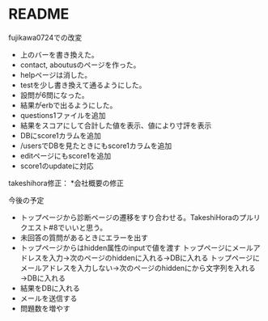 # README

fujikawa0724での改変
* 上のバーを書き換えた。
* contact, aboutusのページを作った。
* helpページは消した。
* testを少し書き換えて通るようにした。
* 設問が6問になった。
* 結果がerbで出るようにした。
* questions1ファイルを追加
* 結果をスコアにして合計した値を表示、値により寸評を表示
* DBにscore1カラムを追加
* /usersでDBを見たときにもscore1カラムを追加
* editページにもscore1を追加
* score1のupdateに対応

takeshihora修正：
*会社概要の修正

今後の予定
* トップページから診断ページの遷移をすり合わせる。TakeshiHoraのプルリクエスト#8でいいと思う。
* 未回答の質問があるときにエラーを出す
* トップページからはhidden属性のinputで値を渡す
トップページにメールアドレスを入力→次のページのhiddenに入れる→DBに入れる
トップページにメールアドレスを入力しない→次のページのhiddenにから文字列を入れる→DBに入れる
* 結果をDBに入れる
* メールを送信する
* 問題数を増やす
